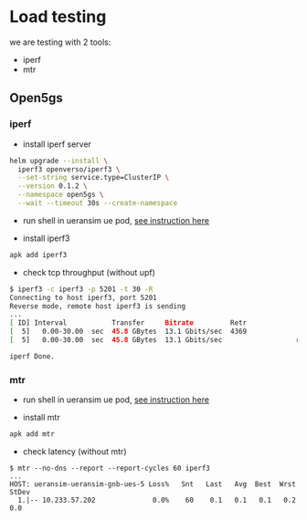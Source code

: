 # Load testing

we are testing with 2 tools:
* iperf
* mtr

## Open5gs

### iperf

* install iperf server

```bash
helm upgrade --install \
  iperf3 openverso/iperf3 \
  --set-string service.type=ClusterIP \
  --version 0.1.2 \
  --namespace open5gs \
  --wait --timeout 30s --create-namespace
```

* run shell in ueransim ue pod, [see instruction here](./install.md#case-0)

* install iperf3

```bash
apk add iperf3
```

* check tcp throughput (without upf)

```bash
$ iperf3 -c iperf3 -p 5201 -t 30 -R
Connecting to host iperf3, port 5201
Reverse mode, remote host iperf3 is sending
...
[ ID] Interval           Transfer     Bitrate         Retr
[  5]   0.00-30.00  sec  45.8 GBytes  13.1 Gbits/sec  4369             sender
[  5]   0.00-30.00  sec  45.8 GBytes  13.1 Gbits/sec                  receiver

iperf Done.
```

### mtr

* run shell in ueransim ue pod, [see instruction here](./install.md#case-0)

* install mtr

```bash
apk add mtr
```

* check latency (without mtr)

```
$ mtr --no-dns --report --report-cycles 60 iperf3
...
HOST: ueransim-ueransim-gnb-ues-5 Loss%   Snt   Last   Avg  Best  Wrst StDev
  1.|-- 10.233.57.202              0.0%    60    0.1   0.1   0.1   0.2   0.0
```
